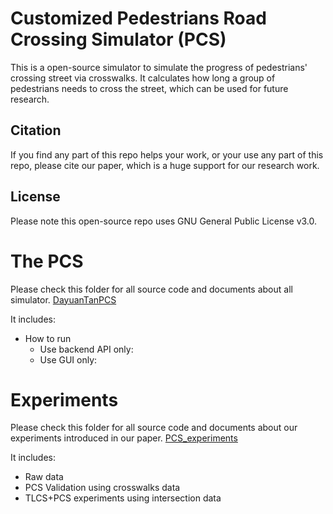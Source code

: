 # Customized Pedestrians Road Crossing Simulator (PCS)

This is a open-source simulator to simulate the progress of pedestrians' crossing street via crosswalks. It calculates how long a group of pedestrians needs to cross the street, which can be used for future research.

## Citation

If you find any part of this repo helps your work, or your use any part of this repo, please cite our paper, which is a huge support for our research work.

## License
Please note this open-source repo uses GNU General Public License v3.0. 

# The PCS 
Please check this folder for all source code and documents about all simulator.
[DayuanTanPCS](./DayuanTanPCS/)

It includes:
- How to run
  - Use backend API only:
  - Use GUI only:

# Experiments
 
Please check this folder for all source code and documents about our experiments introduced in our paper.
[PCS_experiments](./PCS_experiments/) 

It includes:
- Raw data
- PCS Validation using crosswalks data
- TLCS+PCS experiments using intersection data